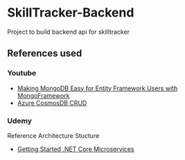 # SkillTracker-Backend
Project to build backend api for skilltracker



## References used
 
### Youtube

- [Making MongoDB Easy for Entity Framework Users with MongoFramework](https://www.youtube.com/watch?v=qsFyJSCz50Q&ab_channel=MongoDB)
- [Azure CosmosDB CRUD](https://www.youtube.com/watch?v=j5ylkjbJmu4&ab_channel=CuriousDrive) 

### Udemy

Reference Architecture Stucture

- [Getting Started .NET Core Microservices](https://www.udemy.com/course/getting-started-net-core-microservices-rabbitmq)

